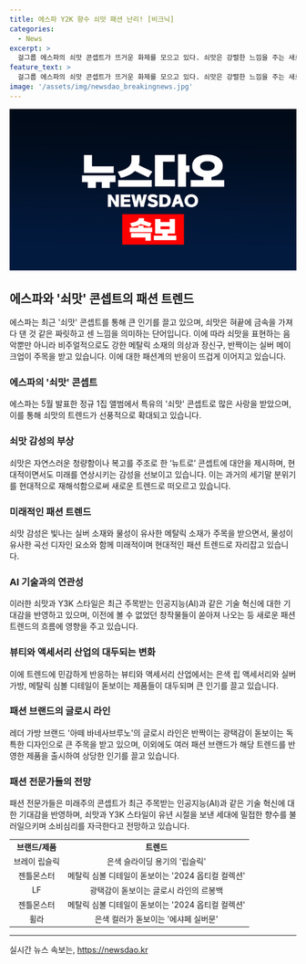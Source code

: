 ```yaml
---
title: 에스파 Y2K 향수 쇠맛 패션 난리! [비크닉]
categories:
  - News
excerpt: >
  걸그룹 에스파의 쇠맛 콘셉트가 뜨거운 화제를 모으고 있다. 쇠맛은 강렬한 느낌을 주는 새로운 패션 트렌드로, 에스파의 음악과 비주얼에 표현되고 있다. 20년 전 이정현의 사이버 여전사 콘셉트가 새롭게 언급되며, 해외에서도 트렌드로 자리 잡았다. 이에 푸르티거 에어로 트렌드가 부활하고, 영화와 음악계에서도 메탈릭 소재와 의상이 주목받고 있다. 이에 따라 블랙핑크 리사 등 유명 아티스트들도 미래적 스타일을 선보이며 트렌드에 발을 들이고 있다. 또한 뷰티 업계도 쇠맛 트렌드에 반응하여 은색 립 액세서리 등을 출시하는 등 관심을 모으고 있다. LF 및 다른 패션 브랜드들도 쇠맛 트렌드에 발을 들이고 있으며, 패션 전문가들은 이는 AI와 기술 혁신에 대한 기대감을 반영한 것으로 해석하고 있다.
feature_text: >
  걸그룹 에스파의 쇠맛 콘셉트가 뜨거운 화제를 모으고 있다. 쇠맛은 강렬한 느낌을 주는 새로운 패션 트렌드로, 에스파의 음악과 비주얼에 표현되고 있다. 20년 전 이정현의 사이버 여전사 콘셉트가 새롭게 언급되며, 해외에서도 트렌드로 자리 잡았다. 이에 푸르티거 에어로 트렌드가 부활하고, 영화와 음악계에서도 메탈릭 소재와 의상이 주목받고 있다. 이에 따라 블랙핑크 리사 등 유명 아티스트들도 미래적 스타일을 선보이며 트렌드에 발을 들이고 있다. 또한 뷰티 업계도 쇠맛 트렌드에 반응하여 은색 립 액세서리 등을 출시하는 등 관심을 모으고 있다. LF 및 다른 패션 브랜드들도 쇠맛 트렌드에 발을 들이고 있으며, 패션 전문가들은 이는 AI와 기술 혁신에 대한 기대감을 반영한 것으로 해석하고 있다.
image: '/assets/img/newsdao_breakingnews.jpg'
---
```


<p><img src="/assets/img/newsdao_breakingnews.jpg" alt="firstkoreanews 속보" /></p>

<h2 data-ke-size="size26">에스파와 '쇠맛' 콘셉트의 패션 트렌드</h2>

<p data-ke-size="size16">에스파는 최근 '쇠맛' 콘셉트를 통해 큰 인기를 끌고 있으며, 쇠맛은 혀끝에 금속을 가져다 댄 것 같은 짜릿하고 센 느낌을 의미하는 단어입니다. 이에 따라 쇠맛을 표현하는 음악뿐만 아니라 비주얼적으로도 강한 메탈릭 소재의 의상과 장신구, 반짝이는 실버 메이크업이 주목을 받고 있습니다. 이에 대한 패션계의 반응이 뜨겁게 이어지고 있습니다.</p>

<h3>에스파의 '쇠맛' 콘셉트</h3>

<p data-ke-size="size16">에스파는 5월 발표한 정규 1집 앨범에서 특유의 '쇠맛' 콘셉트로 많은 사랑을 받았으며, 이를 통해 쇠맛의 트렌드가 선풍적으로 확대되고 있습니다.</p>

<h3>쇠맛 감성의 부상</h3>

<p data-ke-size="size16">쇠맛은 자연스러운 청량함이나 복고를 주조로 한 ‘뉴트로’ 콘셉트에 대안을 제시하며, 현대적이면서도 미래를 연상시키는 감성을 선보이고 있습니다. 이는 과거의 세기말 분위기를 현대적으로 재해석함으로써 새로운 트렌드로 떠오르고 있습니다.</p>

<h3>미래적인 패션 트렌드</h3>

<p data-ke-size="size16">쇠맛 감성은 빛나는 실버 소재와 물성이 유사한 메탈릭 소재가 주목을 받으면서, 물성이 유사한 곡선 디자인 요소와 함께 미래적이며 현대적인 패션 트렌드로 자리잡고 있습니다.</p>

<h3>AI 기술과의 연관성</h3>

<p data-ke-size="size16">이러한 쇠맛과 Y3K 스타일은 최근 주목받는 인공지능(AI)과 같은 기술 혁신에 대한 기대감을 반영하고 있으며, 이전에 볼 수 없었던 창작물들이 쏟아져 나오는 등 새로운 패션 트렌드의 흐름에 영향을 주고 있습니다.</p>

<h3>뷰티와 액세서리 산업의 대두되는 변화</h3>

<p data-ke-size="size16">이에 트렌드에 민감하게 반응하는 뷰티와 액세서리 산업에서는 은색 립 액세서리와 실버 가방, 메탈릭 심볼 디테일이 돋보이는 제품들이 대두되며 큰 인기를 끌고 있습니다.</p>

<h3>패션 브랜드의 글로시 라인</h3>

<p data-ke-size="size16">레더 가방 브랜드 '아떼 바네사브루노'의 글로시 라인은 반짝이는 광택감이 돋보이는 독특한 디자인으로 큰 주목을 받고 있으며, 이외에도 여러 패션 브랜드가 해당 트렌드를 반영한 제품을 출시하여 상당한 인기를 끌고 있습니다.</p>

<h3>패션 전문가들의 전망</h3>

<p data-ke-size="size16">패션 전문가들은 미래주의 콘셉트가 최근 주목받는 인공지능(AI)과 같은 기술 혁신에 대한 기대감을 반영하며, 쇠맛과 Y3K 스타일이 유년 시절을 보낸 세대에 밀접한 향수를 불러일으키며 소비심리를 자극한다고 전망하고 있습니다.</p>

<table>
  <tr>
    <td style="text-align: center; height: 17px;"><b>브랜드/제품</b></td>
    <td style="text-align: center; height: 17px;"><b>트렌드</b></td>
  </tr>
  <tr>
    <td style="text-align: center; height: 17px;">브레이 립슬릭</td>
    <td style="text-align: center; height: 17px;">은색 슬라이딩 용기의 '립슬릭'</td>
  </tr>
  <tr>
    <td style="text-align: center; height: 17px;">젠틀몬스터</td>
    <td style="text-align: center; height: 17px;">메탈릭 심볼 디테일이 돋보이는 '2024 옵티컬 컬렉션'</td>
  </tr>
  <tr>
    <td style="text-align: center; height: 17px;">LF</td>
    <td style="text-align: center; height: 17px;">광택감이 돋보이는 글로시 라인의 르봉백</td>
  </tr>
  <tr>
    <td style="text-align: center; height: 17px;">젠틀몬스터</td>
    <td style="text-align: center; height: 17px;">메탈릭 심볼 디테일이 돋보이는 '2024 옵티컬 컬렉션'</td>
  </tr>
  <tr>
    <td style="text-align: center; height: 17px;">휠라</td>
    <td style="text-align: center; height: 17px;">은색 컬러가 돋보이는 '에샤페  실버문'</td>
  </tr>
</table>

<hr>
실시간 뉴스 속보는, <a href="https://newsdao.kr" rel="dofollow">https://newsdao.kr</a>



